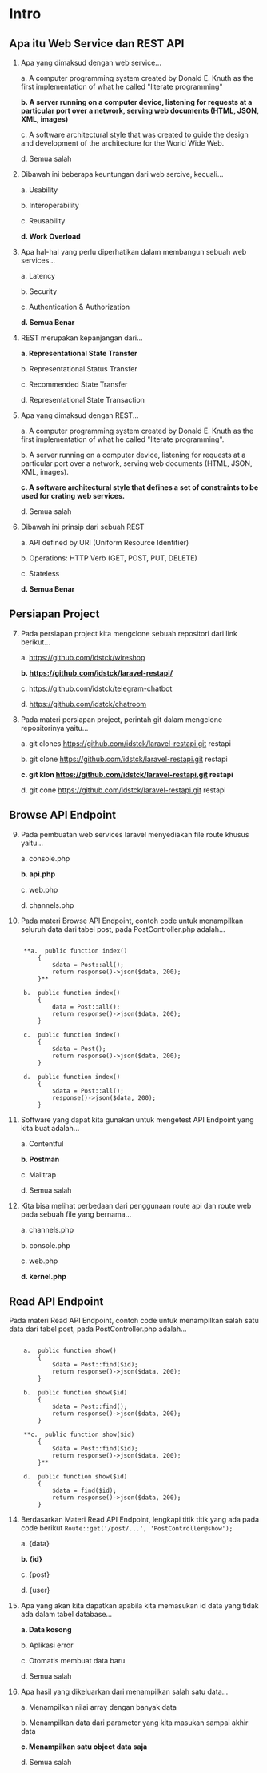 # Intro
## Apa itu Web Service dan REST API
1.  Apa yang dimaksud dengan web service...

    a.  A computer programming system created by Donald E. Knuth as the first implementation of what he called "literate programming"
    
    **b.  A server running on a computer device, listening for requests at a particular port over a network, serving web documents (HTML, JSON, XML, images)**
    
    c.  A software architectural style that was created to guide the design and development of the architecture for the World Wide Web.
    
    d.  Semua salah
 
2.  Dibawah ini beberapa keuntungan dari web sercive, kecuali...

    a.  Usability
    
    b.  Interoperability
    
    c.  Reusability
    
    **d.  Work Overload**
 
3.  Apa hal-hal yang perlu diperhatikan dalam membangun sebuah web services...

    a.  Latency
    
    b.  Security
    
    c.  Authentication & Authorization
    
    **d.  Semua Benar**

4.  REST merupakan kepanjangan dari...

    **a.  Representational State Transfer**
    
    b.  Representational Status Transfer
    
    c.  Recommended State Transfer
    
    d.  Representational State Transaction

5.  Apa yang dimaksud dengan REST...

    a.  A computer programming system created by Donald E. Knuth as the first implementation of what he called "literate programming".
    
    b.  A server running on a computer device, listening for requests at a particular port over a network, serving web documents (HTML, JSON, XML, images).
    
    **c.  A software architectural style that defines a set of constraints to be used for crating web services.**
    
    d.  Semua salah

6.  Dibawah ini prinsip dari sebuah REST

    a.  API defined by URI (Uniform Resource Identifier)
    
    b.  Operations: HTTP Verb (GET, POST, PUT, DELETE)
    
    c.  Stateless
    
    **d.  Semua Benar**

## Persiapan Project

7.  Pada persiapan project kita mengclone sebuah repositori dari link berikut...

    a.  https://github.com/idstck/wireshop
    
    **b.  https://github.com/idstck/laravel-restapi/**
    
    c.  https://github.com/idstck/telegram-chatbot
    
    d.  https://github.com/idstck/chatroom
 
8.  Pada materi persiapan project, perintah git dalam mengclone repositorinya yaitu...

    a.   git clones https://github.com/idstck/laravel-restapi.git restapi
    
    b.   git clone https://github.com/idstck/laravel-restapi.git restapi
    
    **c.   git klon https://github.com/idstck/laravel-restapi.git restapi**
    
    d.   git cone https://github.com/idstck/laravel-restapi.git restapi
 
## Browse API Endpoint
9.  Pada pembuatan web services laravel menyediakan file route khusus yaitu...

    a.  console.php
    
    **b.  api.php**
    
    c.  web.php
    
    d.  channels.php

10. Pada materi Browse API Endpoint, contoh code untuk menampilkan seluruh data dari tabel post, pada PostController.php adalah...
```

    **a.  public function index()
        {
            $data = Post::all();
            return response()->json($data, 200);
        }**
    
    b.  public function index()
        {
            data = Post::all();
            return response()->json($data, 200);
        }
    
    c.  public function index()
        {
            $data = Post();
            return response()->json($data, 200);
        }
    
    d.  public function index()
        {
            $data = Post::all();
            response()->json($data, 200);
        }
```

11. Software yang dapat kita gunakan untuk mengetest API Endpoint yang kita buat adalah...

    a.  Contentful
    
    **b.  Postman**
    
    c.  Mailtrap
    
    d.  Semua salah

12. Kita bisa melihat perbedaan dari penggunaan route api dan route web pada sebuah file yang bernama...

    a.  channels.php
    
    b.  console.php
    
    c.  web.php
    
    **d.  kernel.php**

## Read API Endpoint
Pada materi Read API Endpoint, contoh code untuk menampilkan salah satu data dari tabel post, pada PostController.php adalah...
```

    a.  public function show()
        {
            $data = Post::find($id);
            return response()->json($data, 200);
        }
    
    b.  public function show($id)
        {
            $data = Post::find();
            return response()->json($data, 200);
        }
    
    **c.  public function show($id)
        {
            $data = Post::find($id);
            return response()->json($data, 200);
        }**
    
    d.  public function show($id)
        {
            $data = find($id);
            return response()->json($data, 200);
        }
```

14. Berdasarkan Materi Read API Endpoint, lengkapi titik titik yang ada pada code berikut `Route::get('/post/...', 'PostController@show');`

    a.  {data}
    
    **b.  {id}**
    
    c.  {post}
    
    d.  {user}

15. Apa yang akan kita dapatkan apabila kita memasukan id data yang tidak ada dalam tabel database...

    **a.  Data kosong**
    
    b.  Aplikasi error
    
    c.  Otomatis membuat data baru
    
    d.  Semua salah

16. Apa hasil yang dikeluarkan dari menampilkan salah satu data...

    a.  Menampilkan nilai array dengan banyak data
    
    b.  Menampilkan data dari parameter yang kita masukan sampai akhir data
    
    **c.  Menampilkan satu object data saja**
    
    d.  Semua salah

